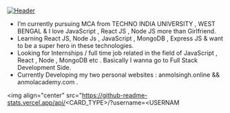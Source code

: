 [![Header](https://raw.githubusercontent.com/MartinHeinz/<OWNER>/<OWNER>/readme_header.png "Header")](https://some-url.dev/)
                                     
-  I’m currently pursuing MCA from TECHNO INDIA UNIVERSITY , WEST BENGAL & I love JavaScript , React JS , Node JS more than Girlfriend.
-  Learning React JS, Node Js , JavaScript , MongoDB , Express JS & want to be a super hero in these technologies.
-  Looking for Internships / full time job related in the field of JavaScript , React , Node , MongoDB etc . Basically I wanna go to Full Stack Development Side.
-  Currently Developing my two personal websites : anmolsingh.online   &&   anmolacademy.com    .

<img align="center" src="https://github-readme-stats.vercel.app/api/<CARD_TYPE>/?username=<USERNAM
